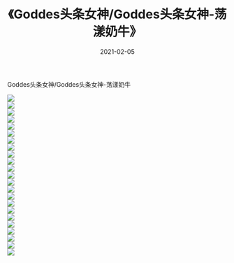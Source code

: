 ﻿---
layout: post
title:  《Goddes头条女神/Goddes头条女神-荡漾奶牛》
date:   2021-02-05
img: http://img.660000.xyz/Sharelink/网络美图/2021/Goddes头条女神/Goddes头条女神-荡漾奶牛/000.jpg
categories: [美女, 清纯, 唯美]
---

Goddes头条女神/Goddes头条女神-荡漾奶牛

 ![](http://img.660000.xyz/Sharelink/网络美图/2021/Goddes头条女神/Goddes头条女神-荡漾奶牛/001.jpg) <br>![](http://img.660000.xyz/Sharelink/网络美图/2021/Goddes头条女神/Goddes头条女神-荡漾奶牛/002.jpg) <br>![](http://img.660000.xyz/Sharelink/网络美图/2021/Goddes头条女神/Goddes头条女神-荡漾奶牛/003.jpg) <br>![](http://img.660000.xyz/Sharelink/网络美图/2021/Goddes头条女神/Goddes头条女神-荡漾奶牛/004.jpg) <br>![](http://img.660000.xyz/Sharelink/网络美图/2021/Goddes头条女神/Goddes头条女神-荡漾奶牛/005.jpg) <br>![](http://img.660000.xyz/Sharelink/网络美图/2021/Goddes头条女神/Goddes头条女神-荡漾奶牛/006.jpg) <br>![](http://img.660000.xyz/Sharelink/网络美图/2021/Goddes头条女神/Goddes头条女神-荡漾奶牛/007.jpg) <br>![](http://img.660000.xyz/Sharelink/网络美图/2021/Goddes头条女神/Goddes头条女神-荡漾奶牛/008.jpg) <br>![](http://img.660000.xyz/Sharelink/网络美图/2021/Goddes头条女神/Goddes头条女神-荡漾奶牛/009.jpg) <br>![](http://img.660000.xyz/Sharelink/网络美图/2021/Goddes头条女神/Goddes头条女神-荡漾奶牛/010.jpg) <br>![](http://img.660000.xyz/Sharelink/网络美图/2021/Goddes头条女神/Goddes头条女神-荡漾奶牛/011.jpg) <br>![](http://img.660000.xyz/Sharelink/网络美图/2021/Goddes头条女神/Goddes头条女神-荡漾奶牛/012.jpg) <br>![](http://img.660000.xyz/Sharelink/网络美图/2021/Goddes头条女神/Goddes头条女神-荡漾奶牛/013.jpg) <br>![](http://img.660000.xyz/Sharelink/网络美图/2021/Goddes头条女神/Goddes头条女神-荡漾奶牛/014.jpg) <br>![](http://img.660000.xyz/Sharelink/网络美图/2021/Goddes头条女神/Goddes头条女神-荡漾奶牛/015.jpg) <br>![](http://img.660000.xyz/Sharelink/网络美图/2021/Goddes头条女神/Goddes头条女神-荡漾奶牛/016.jpg) <br>![](http://img.660000.xyz/Sharelink/网络美图/2021/Goddes头条女神/Goddes头条女神-荡漾奶牛/017.jpg) <br>![](http://img.660000.xyz/Sharelink/网络美图/2021/Goddes头条女神/Goddes头条女神-荡漾奶牛/018.jpg) <br>![](http://img.660000.xyz/Sharelink/网络美图/2021/Goddes头条女神/Goddes头条女神-荡漾奶牛/019.jpg) <br>![](http://img.660000.xyz/Sharelink/网络美图/2021/Goddes头条女神/Goddes头条女神-荡漾奶牛/020.jpg) <br>![](http://img.660000.xyz/Sharelink/网络美图/2021/Goddes头条女神/Goddes头条女神-荡漾奶牛/021.jpg) <br>![](http://img.660000.xyz/Sharelink/网络美图/2021/Goddes头条女神/Goddes头条女神-荡漾奶牛/022.jpg) <br>![](http://img.660000.xyz/Sharelink/网络美图/2021/Goddes头条女神/Goddes头条女神-荡漾奶牛/023.jpg) <br>